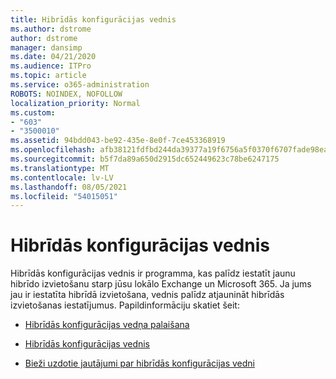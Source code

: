 ```yaml
---
title: Hibrīdās konfigurācijas vednis
ms.author: dstrome
author: dstrome
manager: dansimp
ms.date: 04/21/2020
ms.audience: ITPro
ms.topic: article
ms.service: o365-administration
ROBOTS: NOINDEX, NOFOLLOW
localization_priority: Normal
ms.custom:
- "603"
- "3500010"
ms.assetid: 94bdd043-be92-435e-8e0f-7ce453368919
ms.openlocfilehash: afb38121fdfbd244da39377a19f6756a5f0370f6707fade98eaf53def6981696
ms.sourcegitcommit: b5f7da89a650d2915dc652449623c78be6247175
ms.translationtype: MT
ms.contentlocale: lv-LV
ms.lasthandoff: 08/05/2021
ms.locfileid: "54015051"
---
```

# <a name="hybrid-configuration-wizard"></a>Hibrīdās konfigurācijas vednis

Hibrīdās konfigurācijas vednis ir programma, kas palīdz iestatīt jaunu hibrīdo izvietošanu starp jūsu lokālo Exchange un Microsoft 365. Ja jums jau ir iestatīta hibrīdā izvietošana, vednis palīdz atjaunināt hibrīdās izvietošanas iestatījumus. Papildinformāciju skatiet šeit:
  
- [Hibrīdās konfigurācijas vedņa palaišana](https://technet.microsoft.com/library/mt595788%28v=exchg.150%29.aspx)

- [Hibrīdās konfigurācijas vednis](https://technet.microsoft.com/library/hh529921%28v=exchg.150%29.aspx)

- [Bieži uzdotie jautājumi par hibrīdās konfigurācijas vedni](https://technet.microsoft.com/library/mt488940%28v=exchg.150%29.aspx)
